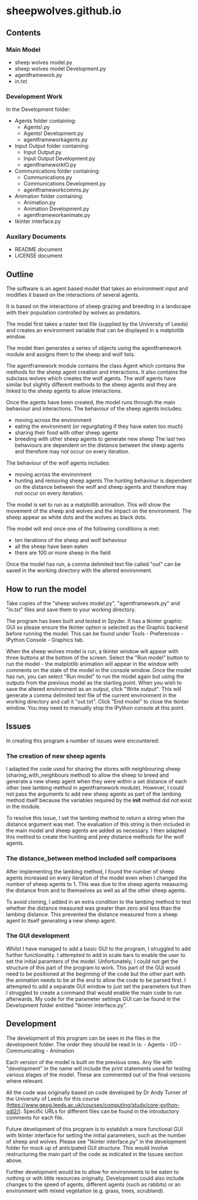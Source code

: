 # sheepwolves.github.io

## Contents

### Main Model
- sheep wolves model.py
- sheep wolves model Development.py
- agentframework.py
- in.txt

### Development Work
In the Development folder:
- Agents folder containing:
	- Agents!.py
	- Agents! Development.py
	- agentframeworkagents.py
- Input Output folder containing:
	- Input Output.py
	- Input Output Development.py
	- agentframeworkIO.py
- Communications folder containing:
	- Communications.py
	- Communications Development.py
	- agentframeworkcomms.py
- Animation folder containing:
	- Animation.py
	- Animation Development.py
	- agentframeworkanimate.py
- tkinter interface.py

### Auxilary Documents
- README document
- LICENSE document


## Outline
The software is an agent based model that takes an environment input and modifies it based on the interactions of several agents.

It is based on the interactions of sheep grazing and breeding in a landscape with their population controlled by wolves as predators.

The model first takes a raster text file (supplied by the University of Leeds) and creates an environment variable that can be displayed in a matplotlib window.

The model then generates a series of objects using the agentframework module and assigns them to the sheep and wolf lists.

The agentframework module contains the class Agent which contains the methods for the sheep agent creation and interactions. It also contains the subclass wolves which creates the wolf agents. The wolf agents have similar but slighlty different methods to the sheep agents and they are linked to the sheep agents to allow interactions.

Once the agents have been created, the model runs through the main behaviour and interactions. The behaviour of the sheep agents includes:
- moving across the environment
- eating the environment (or regurgitating if they have eaten too much)
- sharing their food with other sheep agents
- breeding with other sheep agents to generate new sheep
The last two behaviours are dependent on the distance between the sheep agents and therefore may not occur on every iteration.

The behaviour of the wolf agents includes:
- moving across the environment
- hunting and removing sheep agents
The hunting behaviour is dependent on the distance between the wolf and sheep agents and therefore may not occur on every iteration.

The model is set to run as a matplotlib animation. This will show the movement of the sheep and wolves and the impact on the environment. The sheep appear as white dots and the wolves as black dots.

The model will end once one of the following conditions is met:
- ten iterations of the sheep and wolf behaviour
- all the sheep have been eaten
- there are 100 or more sheep in the field

Once the model has run, a comma delimited text file called "out" can be saved in the working directory with the altered environment.


## How to run the model
Take copies of the "sheep wolves model.py", "agentframework.py" and "in.txt" files and save them to your working directory.

The program has been built and tested in Spyder. It has a tkinter graphic GUI so please ensure the tkinter option is selected as the Graphic backend before running the model. This can be found under Tools - Preferences - IPython Console - Graphics tab.

When the sheep wolves model is run, a tkinter window will appear with three buttons at the bottom of the screen. Select the "Run model" button to run the model - the matplotlib animation will appear in the window with comments on the state of the model in the console window. Once the model has run, you can select "Run model" to run the model again but using the outputs from the previous model as the starting point. When you wish to save the altered environment as an output, click "Write output". This will generate a comma delimited text file of the current environment in the working directory and call it "out.txt". Click "End model" to close the tkinter window. You may need to manually stop the IPython console at this point.


## Issues
In creating this program a number of issues were encountered:

### The creation of new sheep agents
I adapted the code used for sharing the stores with neighbouring sheep (sharing_with_neighbours method) to allow the sheep to breed and generate a new sheep agent when they were within a set distance of each other (see lambing method in agentframework module). However, I could not pass the arguments to add new sheep agents as part of the lambing method itself because the variables required by the __init__ method did not exist in the module.

To resolve this issue, I set the lambing method to return a string when the distance argument was met. The evaluation of this string is then included in the main model and sheep agents are added as necessary. I then adapted this method to create the hunting and prey distance methods for the wolf agents.

### The distance_between method included self comparisons
After implementing the lambing method, I found the number of sheep agents increased on every iteration of the model even when I changed the number of sheep agents to 1. This was due to the sheep agents measuring the distance from and to themselves as well as all the other sheep agents. 

To avoid cloning, I added in an extra condition to the lambing method to test whether the distance measured was greater than zero and less than the lambing distance. This prevented the distance measured from a sheep agent to itself generating a new sheep agent.

### The GUI development
Whilst I have managed to add a basic GUI to the program, I struggled to add further functionality. I attempted to add in scale bars to enable the user to set the initial paramters of the model. Unfortunately, I could not get the structure of this part of the program to work. This part of the GUI would need to be positioned at the beginning of the code but the other part with the animation needs to be at the end to allow the code to be parsed first. I attempted to add a separate GUI window to just set the parameters but then I struggled to create a command that would enable the main code to run afterwards. My code for the parameter settings GUI can be found in the Development folder entitled "tkinter interface.py".


## Development
The development of this program can be seen in the files in the development folder. The order they should be read in is:
	- Agents
	- I/O
	- Communicating
	- Animation

Each version of the model is built on the previous ones. Any file with "development" in the name will include the print statements used for testing various stages of the model. These are commented out of the final versions where relevant.

All the code was originally based on code developed by Dr Andy Turner of the University of Leeds for this course (https://www.geog.leeds.ac.uk/courses/computing/study/core-python-odl2/). Specific URLs for different files can be found in the introductory comments for each file.

Future development of this program is to establish a more functional GUI with tkinter interface for setting the initial parameters, such as the number of sheep and wolves. Please see "tkinter interface.py" in the development folder for mock up of anticipated GUI structure. This would involve restructuring the main part of the code as indicated in the Issues section above.

Further development would be to allow for environments to be eaten to nothing or with little resources originally. Development could also include changes to the speed of agents, different agents (such as rabbits) or an environment with mixed vegetation (e.g. grass, trees, scrubland).
 
